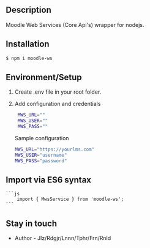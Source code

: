 ## Description

Moodle Web Services (Core Api's) wrapper for nodejs.

## Installation

```bash
$ npm i moodle-ws
```

## Environment/Setup
1. Create .env file in your root folder.
2. Add configuration and credentials

   ```bash
    MWS_URL=""
    MWS_USER=""
    MWS_PASS=""
    ```
    Sample configuration
    ```bash
    MWS_URL="https://yourlms.com"
    MWS_USER="username"
    MWS_PASS="password"
    ```

## Import via ES6 syntax
    ```js
        import { MwsService } from 'moodle-ws';
    ```


## Stay in touch

- Author - Jlz/Rdgjr/Lnnn/Tphr/Frn/Rnld

